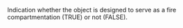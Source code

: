 ﻿Indication whether the object is designed to serve as a fire compartmentation (TRUE) or not (FALSE).